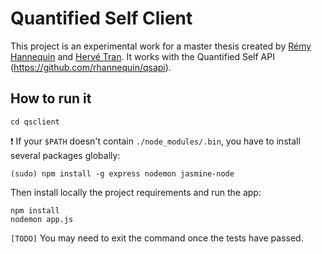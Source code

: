 # Quantified Self Client


This project is an experimental work for a master thesis created by [Rémy Hannequin](https://github.com/rhannequin) and [Hervé Tran](https://github.com/Jagbomb). It works with the Quantified Self API (https://github.com/rhannequin/qsapi).

## How to run it

    cd qsclient

:exclamation: If your `$PATH` doesn't contain `./node_modules/.bin`, you have to install several packages globally:

    (sudo) npm install -g express nodemon jasmine-node

Then install locally the project requirements and run the app:

    npm install
    nodemon app.js

`[TODO]` You may need to exit the command once the tests have passed.
